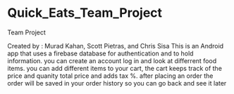 # Quick_Eats_Team_Project
Team Project 

Created by : Murad Kahan, Scott Pietras, and Chris Sisa 
This is an Android app that uses a firebase database for authentication and to hold information.
you can create an account log in and look at differrent food items.
you can add different items to your cart, the cart keeps track of the price and quanity total price and adds tax %.
after placing an order the order will be saved in your order history so you can go back and see it later
